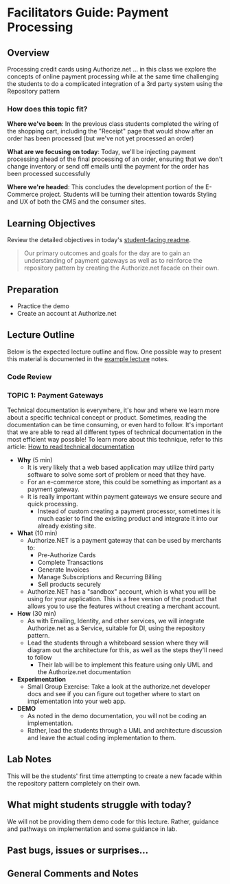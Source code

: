 # Facilitators Guide: Payment Processing

## Overview

Processing credit cards using Authorize.net ... in this class we explore the concepts of online payment processing while at the same time challenging the students to do a complicated integration of a 3rd party system using the Repository pattern

### How does this topic fit?

**Where we've been**:
In the previous class students completed the wiring of the shopping cart, including the "Receipt" page that would show after an order has been processed (but we've not yet processed an order)

**What are we focusing on today**:
Today, we'll be injecting payment processing ahead of the final processing of an order, ensuring that we don't change inventory or send off emails until the payment for the order has been processed successfully

**Where we're headed**:
This concludes the development portion of the E-Commerce project. Students will be turning their attention towards Styling and UX of both the CMS and the consumer sites.

## Learning Objectives

Review the detailed objectives in today's [student-facing readme](../README.md).

> Our primary outcomes and goals for the day are to gain an understanding of payment gateways as well as to reinforce the repository pattern by creating the Authorize.net facade on their own.

## Preparation

- Practice the demo
- Create an account at Authorize.net

## Lecture Outline

Below is the expected lecture outline and flow. One possible way to present this material is documented in the [example lecture](../LECTURE-NOTES.md) notes.

### Code Review

### TOPIC 1: Payment Gateways

Technical documentation is everywhere, it's how and where we learn more about a specific technical concept or product. Sometimes, reading the documentation can be time consuming, or even hard to follow. It's important that we are able to read all different types of technical documentation  in the most efficient way possible! To learn more about this technique, refer to this article: [How to read technical documentation](https://www.linkedin.com/pulse/20140730081025-316694350-how-to-read-technical-docs-in-the-minimum-time-possible/)

- **Why** (5 min)
  - It is very likely that a web based application may utilize third party software to solve some sort of problem or need that they have.
  - For an e-commerce store, this could be something as important as a payment gateway.
  - It is really important within payment gateways we ensure secure and quick processing.
    - Instead of custom creating a payment processor, sometimes it is much easier to find the existing product and integrate it into our already existing site.
- **What** (10 min)
  - Authorize.NET is a payment gateway that can be used by merchants to:
    - Pre-Authorize Cards
    - Complete Transactions
    - Generate Invoices
    - Manage Subscriptions and Recurring Billing
    - Sell products securely
  - Authorize.NET has a "sandbox" account, which is what you will be using for your application.
    This is a free version of the product that allows you to use the features without creating a merchant account.
- **How** (30 min)
  - As with Emailing, Identity, and other services, we will integrate Authorize.net as a Service, suitable for DI, using the repository pattern.
  - Lead the students through a whiteboard session where they will diagram out the architecture for this, as well as the steps they'll need to follow
    - Their lab will be to implement this feature using only UML and the Authorize.net documentation
- **Experimentation**
  - Small Group Exercise: Take a look at the authorize.net developer docs and see if you can figure out together where to start on implementation into your web app.
- **DEMO**
  - As noted in the demo documentation, you will not be coding an implementation.
  - Rather, lead the students through a UML and architecture discussion and leave the actual coding implementation to them.

## Lab Notes

This will be the students' first time attempting to create a new facade within the repository pattern completely on their own.

## What might students struggle with today?

We will not be providing them demo code for this lecture. Rather, guidance and pathways on implementation and some guidance in lab.

## Past bugs, issues or surprises...

## General Comments and Notes
